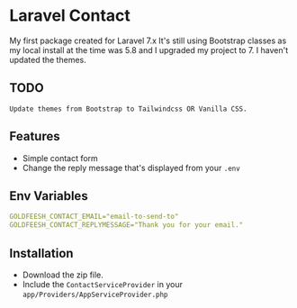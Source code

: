 # Laravel Contact

My first package created for Laravel 7.x
It's still using Bootstrap classes as my local install at the time was 5.8 and I upgraded my project to  7. I haven't updated the themes.

## TODO
    Update themes from Bootstrap to Tailwindcss OR Vanilla CSS.

## Features
  - Simple contact form
  - Change the reply message that's displayed from your `.env`


## Env Variables
```yaml
GOLDFEESH_CONTACT_EMAIL="email-to-send-to"
GOLDFEESH_CONTACT_REPLYMESSAGE="Thank you for your email."
```

## Installation
- Download the zip file.
- Include the `ContactServiceProvider` in your `app/Providers/AppServiceProvider.php`
